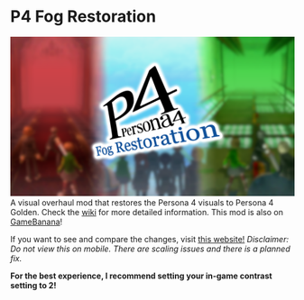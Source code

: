 # P4 Fog Restoration
![](https://raw.githubusercontent.com/BrawlerAce/p4g64.fogrestoration/master/assets/description/thumbnail_v2.png)
A visual overhaul mod that restores the Persona 4 visuals to Persona 4 Golden. Check the [wiki](https://github.com/BrawlerAce/p4g64.fogrestoration/wiki) for more detailed information. This mod is also on [GameBanana](https://gamebanana.com/wips/86080)!

If you want to see and compare the changes, visit [this website!](https://p4fogmod.maxineis.gay/) *Disclaimer: Do not view this on mobile. There are scaling issues and there is a planned fix.*

**For the best experience, I recommend setting your in-game contrast setting to 2!**
